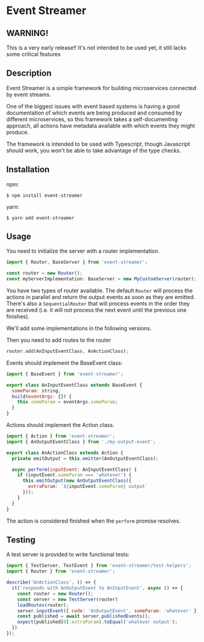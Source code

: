 # Event Streamer

## WARNING!
This is a very early release!! It's not intended to be used yet, it still lacks
some critical features

## Description
Event Streamer is a simple framework for building microservices connected by event
streams.

One of the biggest issues with event based systems is having a good documentation
of which events are being produced and consumed by different microservices, so
this framework takes a self-documenting approach, all actions have metadata
available with which events they might produce.

The framework is intended to be used with Typescript, though Javascript should
work, you won't be able to take advantage of the type checks.

## Installation
npm:
```
$ npm install event-streamer
```
yarn:
```
$ yarn add event-streamer
```

## Usage

You need to initialize the server with a router implementation.
```js
import { Router, BaseServer } from 'event-streamer';

const router = new Router();
const myServerImplementation: BaseServer = new MyCustomServer(router);
```

You have two types of router available. The default `Router` will process the actions
in parallel and return the output events as soon as they are emitted. There's also
a `SequentialRouter` that will process events in the order they are received
(i.e. it will not process the next event until the previous one finishes).

We'll add some implementations in the following versions.

Then you need to add routes to the router

```js
router.add(AnInputEventClass, AnActionClass);
```

Events should implement the BaseEvent class:
```js
import { BaseEvent } from 'event-streamer';

export class AnInputEventClass extends BaseEvent {
  someParam: string;
  build(eventArgs: {}) {
    this.someParam = eventArgs.someParam;
  }
}
```

Actions should implement the Action class.
```js
import { Action } from 'event-streamer';
import { AnOutputEventClass } from './my-output-event';

export class AnActionClass extends Action {
  private emitOutput = this.emitter(AnOutputEventClass);

  async perform(inputEvent: AnInputEventClass) {
    if (inputEvent.someParam === 'whatever') {
      this.emitOutput(new AnOutputEventClass({
        extraParam: `${inputEvent.someParam} output`
      }));
    }
  }
}
```

The action is considered finished when the `perform` promise resolves.

## Testing

A test server is provided to write functional tests:

```js
import { TestServer, TestEvent } from 'event-streamer/test-helpers';
import { Router } from 'event-streamer';

describe('AnActionClass', () => {
  it('responds with AnOutputEvent to AnInputEvent', async () => {
    const router = new Router();
    const server = new TestServer(router)
    loadRoutes(router);
    server.inputEvent({ code: 'AnOutputEvent', someParam: 'whatever' });
    const published = await server.publishedEvents();
    expect(published[0].extraParam).toEqual('whatever output');
  })
});
```
